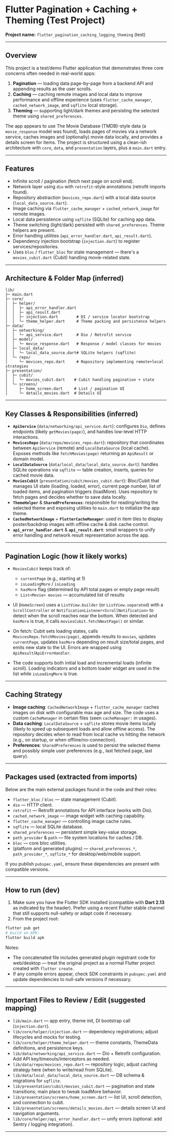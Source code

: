 # Flutter Pagination + Caching + Theming (Test Project)

**Project name:** `flutter_pagination_caching_logging_theming` (test)

---

## Overview

This project is a test/demo Flutter application that demonstrates three core concerns often needed in real-world apps:

1. **Pagination** — loading data page-by-page from a backend API and appending results as the user scrolls.  
2. **Caching** — caching remote images and local data to improve performance and offline experience (uses `flutter_cache_manager`, `cached_network_image`, and `sqflite` local storage).  
3. **Theming** — supporting light/dark themes and persisting the selected theme using `shared_preferences`.

The app appears to use The Movie Database (TMDB)-style data (a `movie_response` model was found), loads pages of movies via a network service, caches images and (optionally) movie data locally, and provides a details screen for items. The project is structured using a clean-ish architecture with `core`, `data`, and `presentation` layers, plus a `main.dart` entry.

---

## Features

- Infinite scroll / pagination (fetch next page on scroll end).  
- Network layer using `dio` with `retrofit`-style annotations (retrofit imports found).  
- Repository abstraction (`movices_repo.dart`) with a local data source (`local_data_source.dart`).  
- Image caching via `flutter_cache_manager` + `cached_network_image` for remote images.  
- Local data persistence using `sqflite` (SQLite) for caching app data.  
- Theme switching (light/dark) persisted with `shared_preferences`. Theme helpers are present.  
- Error handling utilities (`api_error_handler.dart`, `api_result.dart`).  
- Dependency injection bootstrap (`injection.dart`) to register services/repositories.  
- Uses `bloc` / `flutter_bloc` for state management — there's a `movies_cubit.dart` (Cubit) handling movie-related state.

---

## Architecture & Folder Map (inferred)

```
lib/
├─ main.dart
├─ core/
│  ├─ helper/
│  │  ├─ api_error_handler.dart
│  │  ├─ api_result.dart
│  │  ├─ injection.dart        # DI / service locator bootstrap
│  │  └─ theme_helper.dart     # Theme packing and persistence helpers
├─ data/
│  ├─ networking/
│  │  └─ api_service.dart      # Dio / Retrofit service
│  ├─ model/
│  │  └─ movie_response.dart   # Response / model classes for movies
│  ├─ local_data/
│  │  └─ local_data_source.dart# SQLite helpers (sqflite)
│  └─ repo/
│     └─ movices_repo.dart     # Repository implementing remote+local strategies
├─ presentation/
│  ├─ cubit/
│  │  └─ movies_cubit.dart    # Cubit handling pagination + state
│  └─ screens/
│     ├─ home_screen.dart     # List / pagination UI
│     └─ details_movies.dart  # Details UI
```


---

## Key Classes & Responsibilities (inferred)

- **`ApiService`** (`data/networking/api_service.dart`): configures `Dio`, defines endpoints (likely `getMovies(page)`), and handles low-level HTTP interactions.
- **`MovicesRepo`** (`data/repo/movices_repo.dart`): repository that coordinates between `ApiService` (remote) and `LocalDataSource` (local cache). Exposes methods like `fetchMovies(page)` returning an `ApiResult` or domain model.
- **`LocalDataSource`** (`data/local_data/local_data_source.dart`): handles SQLite operations via `sqflite` — table creation, inserts, queries for cached movie data.
- **`MoviesCubit`** (`presentation/cubit/movies_cubit.dart`): Bloc/Cubit that manages UI state (loading, loaded, error), current page number, list of loaded items, and pagination triggers (loadMore). Uses repository to fetch pages and decides whether to save data locally.
- **`ThemeHelper`** & **`SharedPreferences`**: responsible for reading/writing the selected theme and exposing utilities to `main.dart` to initialize the app theme.
- **`CachedNetworkImage`** + **`FlutterCacheManager`**: used in item tiles to display poster/backdrop images with offline cache & disk cache control.
- **`api_error_handler.dart`** & **`api_result.dart`**: small wrappers to unify error handling and network result representation across the app.

---

## Pagination Logic (how it likely works)

- `MoviesCubit` keeps track of:
  - `currentPage` (e.g., starting at 1)
  - `isLoadingMore` / `isLoading`
  - `hasMore` flag (determined by API total pages or empty page result)
  - `List<Movie> movies` — accumulated list of results

- UI (`HomeScreen`) uses a `ListView.builder` (or `ListView.separated`) with a `ScrollController` or `NotificationListener<ScrollNotification>` to detect when the scroll reaches near the bottom. When detected and `hasMore` is true, it calls `moviesCubit.fetchNextPage()` or similar.

- On fetch: Cubit sets loading states, calls `MovicesRepo.fetchMovies(page)`, appends results to `movies`, updates `currentPage`, updates `hasMore` depending on result size/total pages, and emits new state to the UI. Errors are wrapped using `ApiResult`/`ApiErrorHandler`.

- The code supports both initial load and incremental loads (infinite scroll). Loading indicators and a bottom loader widget are used in the list while `isLoadingMore` is true.

---

## Caching Strategy

- **Image caching**: `CachedNetworkImage` + `flutter_cache_manager` caches images on disk with configurable max age and size. The code uses a custom `CacheManager` in certain files (seen `cacheManager:` in usages).
- **Data caching**: `LocalDataSource` + `sqflite` stores movie items locally (likely to speed up subsequent loads and allow offline access). The repository decides when to read from local cache vs hitting the network (e.g., on startup, or when offline/no-connection).
- **Preferences**: `SharedPreferences` is used to persist the selected theme and possibly simple user preferences (e.g., last fetched page, last query).

---

## Packages used (extracted from imports)

Below are the main external packages found in the code and their roles:

- `flutter_bloc` / `bloc` — state management (Cubit).  
- `dio` — HTTP client.  
- `retrofit` — Retrofit annotations for API interface (works with Dio).  
- `cached_network_image` — image widget with caching capability.  
- `flutter_cache_manager` — controlling image cache rules.  
- `sqflite` — local SQLite database.  
- `shared_preferences` — persistent simple key-value storage.  
- `path_provider` & `path` — file system locations for caches / DB.  
- `bloc` — core bloc utilities.  
- (platform and generated plugins) — `shared_preferences_*`, `path_provider_*`, `sqflite_*` for desktop/web/mobile support.  

If you publish `pubspec.yaml`, ensure these dependencies are present with compatible versions.

---

## How to run (dev)

1. Make sure you have the Flutter SDK installed (compatible with **Dart 2.13** as indicated by the header). Prefer using a recent Flutter stable channel that still supports null-safety or adapt code if necessary.
2. From the project root:
```bash
flutter pub get
# build an APK:
flutter build apk
```

Notes:
- The concatenated file includes generated plugin registrant code for web/desktop — treat the original project as a normal Flutter project created with `flutter create`.
- If any compile errors appear, check SDK constraints in `pubspec.yaml` and update dependencies to null-safe versions if necessary.

---

## Important Files to Review / Edit (suggested mapping)

- `lib/main.dart` — app entry, theme init, DI bootstrap call (`injection.dart`).
- `lib/core/helper/injection.dart` — dependency registrations; adjust lifecycles and mocks for testing.
- `lib/core/helper/theme_helper.dart` — theme constants, ThemeData definitions, and persistence keys.
- `lib/data/networking/api_service.dart` — Dio + Retrofit configuration. Add API key/timeouts/interceptors as needed.
- `lib/data/repo/movices_repo.dart` — repository logic; adjust caching strategy here (when to write/read from SQLite).
- `lib/data/local_data/local_data_source.dart` — DB schema & migrations for `sqflite`.
- `lib/presentation/cubit/movies_cubit.dart` — pagination and state transitions; main place to tweak loadMore behavior.
- `lib/presentation/screens/home_screen.dart` — list UI, scroll detection, and connection to cubit.
- `lib/presentation/screens/details_movies.dart` — details screen UI and navigation arguments.
- `lib/core/helper/api_error_handler.dart` — unify errors (optional: add Sentry / logging integration).

---

